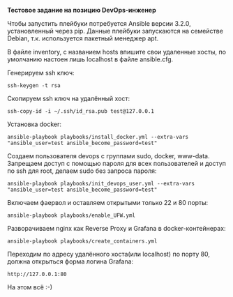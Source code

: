 **Тестовое задание на позицию DevOps-инженер**

Чтобы запустить плейбуки потребуется Ansible версии 3.2.0, установленный через pip. Данные плейбуки запускаются на семействе Debian, т.к. используется пакетный менеджер apt. 

В файле inventory, с названием hosts впишите свои удаленные хосты, по умолчанию настоен лишь localhost в файле ansible.cfg.

Генерируем ssh ключ:

    ssh-keygen -t rsa

Скопируем ssh ключ на удалённый хост:

    ssh-copy-id -i ~/.ssh/id_rsa.pub test@127.0.0.1

Установка docker:

    ansible-playbook playbooks/install_docker.yml --extra-vars "ansible_user=test ansible_become_password=test"


Создаем пользователя devops с группами sudo, docker, www-data.
Запрещаем доступ с помощью пароля для всех пользователей и доступ по ssh для root, делаем sudo без запроса пароля:

    ansible-playbook playbooks/init_devops_user.yml --extra-vars "ansible_user=test ansible_become_password=test"


Включаем фаервол и оставляем открытыми только 22 и 80 порты:

    ansible-playbook playbooks/enable_UFW.yml

Разворачиваем nginx как Reverse Proxy и Grafana в docker-контейнерах:

    ansible-playbook playbooks/create_containers.yml

Переходим по адресу удалённого хоста(или localhost) по порту 80, должна открыться форма логина Grafana:

    http://127.0.0.1:80

На этом всё :-)